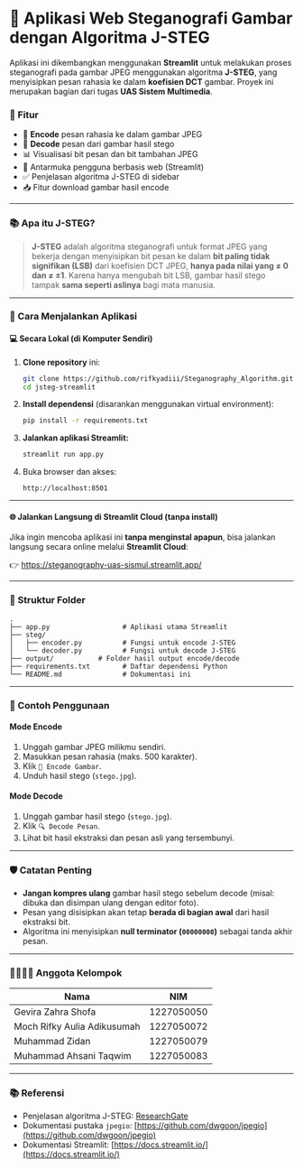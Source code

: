 # 🔐 Aplikasi Web Steganografi Gambar dengan Algoritma J-STEG

Aplikasi ini dikembangkan menggunakan **Streamlit** untuk melakukan proses steganografi pada gambar JPEG menggunakan algoritma **J-STEG**, yang menyisipkan pesan rahasia ke dalam **koefisien DCT** gambar. Proyek ini merupakan bagian dari tugas **UAS Sistem Multimedia**.

### 🔧 Fitur

* 🔐 **Encode** pesan rahasia ke dalam gambar JPEG
* 🔎 **Decode** pesan dari gambar hasil stego
* 📊 Visualisasi bit pesan dan bit tambahan JPEG
* 📁 Antarmuka pengguna berbasis web (Streamlit)
* ✅ Penjelasan algoritma J-STEG di sidebar
* 📥 Fitur download gambar hasil encode

---

### 📚 Apa itu J-STEG?

> **J-STEG** adalah algoritma steganografi untuk format JPEG yang bekerja dengan menyisipkan bit pesan ke dalam **bit paling tidak signifikan (LSB)** dari koefisien DCT JPEG, **hanya pada nilai yang ≠ 0 dan ≠ ±1**. Karena hanya mengubah bit LSB, gambar hasil stego tampak **sama seperti aslinya** bagi mata manusia.

---

### 🚀 Cara Menjalankan Aplikasi

#### 💻 Secara Lokal (di Komputer Sendiri)

1. **Clone repository** ini:

   ```bash
   git clone https://github.com/rifkyadiii/Steganography_Algorithm.git
   cd jsteg-streamlit
   ```

2. **Install dependensi** (disarankan menggunakan virtual environment):

   ```bash
   pip install -r requirements.txt
   ```

3. **Jalankan aplikasi Streamlit:**

   ```bash
   streamlit run app.py
   ```

4. Buka browser dan akses:

   ```
   http://localhost:8501
   ```

---

#### 🌐 Jalankan Langsung di Streamlit Cloud (tanpa install)

Jika ingin mencoba aplikasi ini **tanpa menginstal apapun**, bisa jalankan langsung secara online melalui **Streamlit Cloud**:

👉 https://steganography-uas-sismul.streamlit.app/

---

### 📂 Struktur Folder

```
.
├── app.py                  # Aplikasi utama Streamlit
├── steg/
│   ├── encoder.py          # Fungsi untuk encode J-STEG
│   └── decoder.py          # Fungsi untuk decode J-STEG
├── output/           # Folder hasil output encode/decode
├── requirements.txt        # Daftar dependensi Python
└── README.md               # Dokumentasi ini
```

---

### 🧪 Contoh Penggunaan

#### Mode Encode

1. Unggah gambar JPEG milikmu sendiri.
2. Masukkan pesan rahasia (maks. 500 karakter).
3. Klik `🔧 Encode Gambar`.
4. Unduh hasil stego (`stego.jpg`).

#### Mode Decode

1. Unggah gambar hasil stego (`stego.jpg`).
2. Klik `🔍 Decode Pesan`.
3. Lihat bit hasil ekstraksi dan pesan asli yang tersembunyi.

---

### 🛡️ Catatan Penting

* **Jangan kompres ulang** gambar hasil stego sebelum decode (misal: dibuka dan disimpan ulang dengan editor foto).
* Pesan yang disisipkan akan tetap **berada di bagian awal** dari hasil ekstraksi bit.
* Algoritma ini menyisipkan **null terminator (`00000000`)** sebagai tanda akhir pesan.

---

### 👨‍👩‍👧‍👦 Anggota Kelompok

| Nama   | NIM       |
| ------ | --------- |
| Gevira Zahra Shofa | 1227050050 |
| Moch Rifky Aulia Adikusumah | 1227050072 |
| Muhammad Zidan | 1227050079 |
| Muhammad Ahsani Taqwim | 1227050083 |

---

### 📚 Referensi

* Penjelasan algoritma J-STEG: [ResearchGate](https://www.researchgate.net/publication/327161300)
* Dokumentasi pustaka `jpegio`: [https://github.com/dwgoon/jpegio](https://github.com/dwgoon/jpegio)
* Dokumentasi Streamlit: [https://docs.streamlit.io/](https://docs.streamlit.io/)
